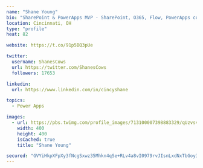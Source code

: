 ```yaml
---
name: "Shane Young"
bio: "SharePoint & PowerApps MVP - SharePoint, O365, Flow, PowerApps consulting? @PowerApps911 | Pure Snark? You found it."
location: Cincinnati, OH
type: "profile"
heat: 82

website: https://t.co/91p5BQ3pUe

twitter:
  username: ShanesCows
  url: https://twitter.com/ShanesCows
  followers: 17653

linkedin:
  url: https://www.linkedin.com/in/cincyshane

topics:
  - Power Apps

images:
  - url: https://pbs.twimg.com/profile_images/713100007398883329/qUzvsvQ3_400x400.jpg
    width: 400
    height: 400
    isCached: true
    title: "Shane Young"

secured: "GVYiHkpXFpXy3fNcgSxwz35Mhkn4qSe+RLv4a8vI0979rvJIsnLxdNxTbGoy3qBL3lV3AfMBA9NVADxqmv49NFhujf76GxH4QD7Tsd3oI47zgaO5XF8PFvGVBJG5PO1teZZqf3fPXHwteje/P0ossWmj0+SdTKqMu48A7TteRzteCnQMmaHMqECxsNLfBtJIU2qYdrQyUdT1FtqUH9zQU2CBmx98DGAgUN3Z5Mk1reWWce/9Gy6MKWNu2ajzxefzLIzcKv2xX0AINAR7MCZZJeZiq8lKiJ1Jip3rS8kFSLnb/yfAO/0V9GCQFSvih7ucOrajvzmcSnas06gXaeh94L0cpFTyllHw83v7UFRLRIiq1RWT4rBxE/QSMp6alZtEF0Y2fEQz+6OtsRNsn8deaajldUUECFLzlsseVKTkDis=;3yLQcYy+ebaGRY85K0pkPg=="
---
```


